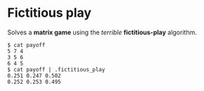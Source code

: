 # Fictitious play
Solves a **matrix game** using the _terrible_ **fictitious-play** algorithm.

```console
$ cat payoff
5 7 4
3 5 6
6 4 5
$ cat payoff | .fictitious_play 
0.251 0.247 0.502
0.252 0.253 0.495
```